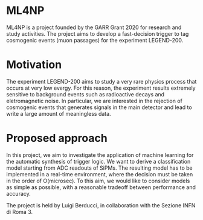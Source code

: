 # ML4NP
ML4NP is a project founded by the GARR Grant 2020 for research and study activities. The project aims to develop a fast-decision trigger to tag cosmogenic events (muon passages) for the experiment LEGEND-200.

# Motivation
The experiment LEGEND-200 aims to study a very rare physics process that occurs at very low evergy. For this reason, the experiment results extremely sensitive to background events such as radioactive decays and eletromagnetic noise. In particular, we are interested in the rejection of cosmogenic events that generates signals in the main detector and lead to write a large amount of meaningless data.

# Proposed approach
In this project, we aim to investigate the application of machine learning for the automatic synthesis of trigger logic. We want to derive a classification model starting from ADC readouts of SiPMs. The resulting model has to be implemented in a real-time environment, where the decision must be taken in the order of O(microsec). To this aim, we would like to consider models as simple as possible, with a reasonable tradeoff between performance and accuracy.

The project is held by Luigi Berducci, in collaboration with the Sezione INFN di Roma 3.
